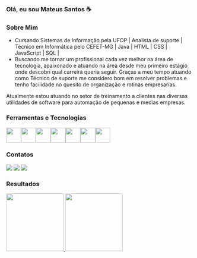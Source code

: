 ### Olá, eu sou Mateus Santos ☕
### Sobre Mim
 - Cursando Sistemas de Informação pela UFOP | Analista de suporte | Técnico em Informática pelo CEFET-MG | Java | HTML | CSS | JavaScript | SQL |
 - Buscando me tornar um profissional cada vez melhor na área de tecnologia, apaixonado e atuando na área desde meu primeiro estágio onde descobri qual carreira queria seguir. Graças a meu tempo atuando como Técnico de suporte me considero bom em resolver problemas e tenho facilidade no quesito de organização e rotinas empresarias. 

Atualmente estou atuando no setor de treinamento a clientes nas diversas utilidades de software para automação de pequenas e medias empresas.

### Ferramentas e Tecnologias
<img src="https://cdn.jsdelivr.net/gh/devicons/devicon/icons/java/java-original.svg" width="40" height="40"/><img src="https://cdn.jsdelivr.net/gh/devicons/devicon/icons/html5/html5-original.svg" width="40" height="40"/><img src="https://cdn.jsdelivr.net/gh/devicons/devicon/icons/css3/css3-original.svg" width="40" height="40"/><img src="https://cdn.jsdelivr.net/gh/devicons/devicon/icons/javascript/javascript-original.svg" width="40" height="40"/><img src="https://cdn.jsdelivr.net/gh/devicons/devicon/icons/mysql/mysql-original.svg" width="40" height="40"/><img src="https://cdn.jsdelivr.net/gh/devicons/devicon/icons/postgresql/postgresql-original.svg" width="40" height="40"/><img src="https://cdn.jsdelivr.net/gh/devicons/devicon/icons/git/git-original.svg" width="40" height="40"/>

### Contatos

<div>
  <a href="https://instagram.com/_matteussantoss" target="_blank"><img src="https://img.shields.io/badge/-Instagram-%23E4405F?style=for-the-badge&logo=instagram&logoColor=white" target="_blank"></a>
  <a href = "mailto:mateus_saantos@outlook.com"><img src="https://img.shields.io/badge/Gmail-D14836?style=for-the-badge&logo=gmail&logoColor=white" target="_blank"></a>
  <a href="https://www.linkedin.com/in/mateus-santos-16523a1a3/" target="_blank"><img src="https://img.shields.io/badge/-LinkedIn-%230077B5?style=for-the-badge&logo=linkedin&logoColor=white" target="_blank"></a>   
</div>

### Resultados

<div>
<a href="https://github.com/MateusSaantos">
<img height="155em" src="https://github-readme-stats.vercel.app/api/top-langs/?username=MateusSaantos&layout=compact&langs_count=7&theme=dracula"/>
<img height="155em" src="https://github-readme-stats.vercel.app/api?username=MateusSaantos&show_icons=true&theme=dracula&include_all_commits=true&count_private=true"/>
</div>


